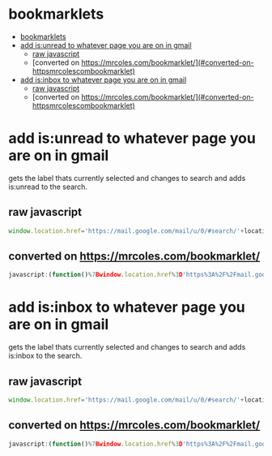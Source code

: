 # bookmarklets

<!-- TOC depthFrom:1 depthTo:6 withLinks:1 updateOnSave:1 orderedList:0 -->

- [bookmarklets](#bookmarklets)
- [add is:unread to whatever page you are on in gmail](#add-isunread-to-whatever-page-you-are-on-in-gmail)
	- [raw javascript](#raw-javascript)
	- [converted on https://mrcoles.com/bookmarklet/](#converted-on-httpsmrcolescombookmarklet)
- [add is:inbox to whatever page you are on in gmail](#add-isinbox-to-whatever-page-you-are-on-in-gmail)
	- [raw javascript](#raw-javascript)
	- [converted on https://mrcoles.com/bookmarklet/](#converted-on-httpsmrcolescombookmarklet)

<!-- /TOC -->

# add is:unread to whatever page you are on in gmail

gets the label thats currently selected and changes to search and adds is:unread to the search.

## raw javascript
```javascript
window.location.href='https://mail.google.com/mail/u/0/#search/'+location.hash.replace("/","%3A").replace("#search%3A","").replace("#imp","is%3Aimportant").replace("#category%3A","category%3A").replace("#label","label").replace("#","in%3A").toLowerCase().concat('+is%3Aunread')
```

## converted on https://mrcoles.com/bookmarklet/
```javascript
javascript:(function()%7Bwindow.location.href%3D'https%3A%2F%2Fmail.google.com%2Fmail%2Fu%2F0%2F%23search%2F'%2Blocation.hash.replace(%22%2F%22%2C%22%253A%22).replace(%22%23search%253A%22%2C%22%22).replace(%22%23imp%22%2C%22is%253Aimportant%22).replace(%22%23category%253A%22%2C%22category%253A%22).replace(%22%23label%22%2C%22label%22).replace(%22%23%22%2C%22in%253A%22).toLowerCase().concat('%2Bis%253Aunread')%7D)()
```

# add is:inbox to whatever page you are on in gmail

gets the label thats currently selected and changes to search and adds is:inbox to the search.

## raw javascript
```javascript
window.location.href='https://mail.google.com/mail/u/0/#search/'+location.hash.replace("/","%3A").replace("#search%3A","").replace("#imp","is%3Aimportant").replace("#category%3A","category%3A").replace("#label","label").replace("#","in%3A").toLowerCase().concat('+is%3Ainbox')
```

## converted on https://mrcoles.com/bookmarklet/
```javascript
javascript:(function()%7Bwindow.location.href%3D'https%3A%2F%2Fmail.google.com%2Fmail%2Fu%2F0%2F%23search%2F'%2Blocation.hash.replace(%22%2F%22%2C%22%253A%22).replace(%22%23search%253A%22%2C%22%22).replace(%22%23imp%22%2C%22is%253Aimportant%22).replace(%22%23category%253A%22%2C%22category%253A%22).replace(%22%23label%22%2C%22label%22).replace(%22%23%22%2C%22in%253A%22).toLowerCase().concat('%2Bis%253Ainbox')%7D)()
```
